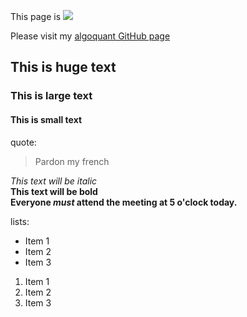 
This page is
![](figure/under_construction.gif)


Please visit my [algoquant GitHub page](https://github.com/algoquant)

## This is huge text

### This is large text

#### This is small text


quote:
> Pardon my french

*This text will be italic*  
**This text will be bold**  
**Everyone _must_ attend the meeting at 5 o'clock today.**  

lists:

* Item 1
* Item 2
* Item 3

1. Item 1
2. Item 2
3. Item 3
